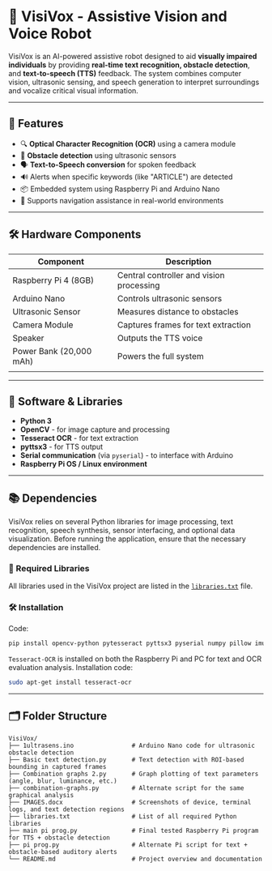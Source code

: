 # 🤖 VisiVox - Assistive Vision and Voice Robot

VisiVox is an AI-powered assistive robot designed to aid **visually impaired individuals** by providing **real-time text recognition, obstacle detection**, and **text-to-speech (TTS)** feedback. The system combines computer vision, ultrasonic sensing, and speech generation to interpret surroundings and vocalize critical visual information.

---

## 📌 Features

- 🔍 **Optical Character Recognition (OCR)** using a camera module
- 📏 **Obstacle detection** using ultrasonic sensors
- 🗣️ **Text-to-Speech conversion** for spoken feedback
- 🔊 Alerts when specific keywords (like "ARTICLE") are detected
- 📦 Embedded system using Raspberry Pi and Arduino Nano
- 👣 Supports navigation assistance in real-world environments

---

## 🛠️ Hardware Components

| Component               | Description                              |
| ----------------------- | ---------------------------------------- |
| Raspberry Pi 4 (8GB)    | Central controller and vision processing |
| Arduino Nano            | Controls ultrasonic sensors              |
| Ultrasonic Sensor      | Measures distance to obstacles           |
| Camera Module           | Captures frames for text extraction      |
| Speaker                 | Outputs the TTS voice                    |
| Power Bank (20,000 mAh) | Powers the full system                   |
|                         |                                          |

---

## 🧠 Software & Libraries

- **Python 3**
- **OpenCV** - for image capture and processing
- **Tesseract OCR** - for text extraction
- **pyttsx3** - for TTS output
- **Serial communication** (via `pyserial`) - to interface with Arduino
- **Raspberry Pi OS / Linux environment**

---

## 📚 Dependencies

VisiVox relies on several Python libraries for image processing, text recognition, speech synthesis, sensor interfacing, and optional data visualization. Before running the application, ensure that the necessary dependencies are installed.

### 🔧 Required Libraries

All libraries used in the VisiVox project are listed in the [`libraries.txt`](./libraries.txt) file. 

### 🛠️ Installation
Code:
```bash
pip install opencv-python pytesseract pyttsx3 pyserial numpy pillow imutils matplotlib seaborn pandas plotly
```

`Tesseract-OCR` is installed on both the Raspberry Pi and PC for text and OCR evaluation analysis.
Installation code:
```bash
sudo apt-get install tesseract-ocr
```

---

## 🗂️ Folder Structure

```plaintext
VisiVox/
├── 1ultrasens.ino                # Arduino Nano code for ultrasonic obstacle detection
├── Basic text detection.py       # Text detection with ROI-based bounding in captured frames
├── Combination graphs 2.py       # Graph plotting of text parameters (angle, blur, luminance, etc.)
├── combination-graphs.py         # Alternate script for the same graphical analysis
├── IMAGES.docx                   # Screenshots of device, terminal logs, and text detection regions
├── libraries.txt                 # List of all required Python libraries
├── main pi prog.py               # Final tested Raspberry Pi program for TTS + obstacle detection
├── pi prog.py                    # Alternate Pi script for text + obstacle-based auditory alerts
└── README.md                     # Project overview and documentation
```



